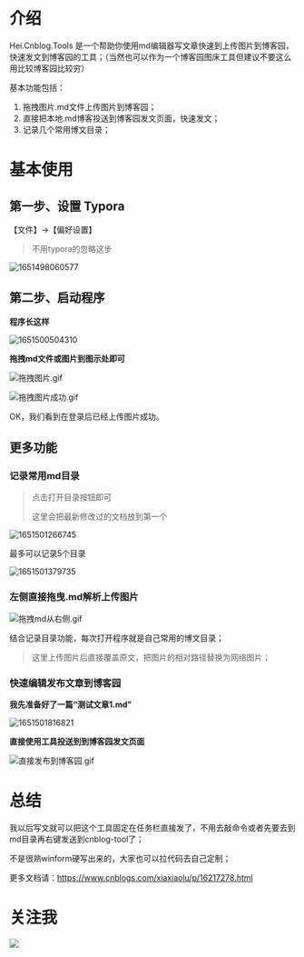 # 介绍

Hei.Cnblog.Tools 是一个帮助你使用md编辑器写文章快速到上传图片到博客园，快速发文到博客园的工具；（当然也可以作为一个博客园图床工具但建议不要这么用比较博客园比较穷）

基本功能包括：

1. 拖拽图片.md文件上传图片到博客园；
2. 直接把本地.md博客投送到博客园发文页面，快速发文；
3. 记录几个常用博文目录；



# 基本使用

## 第一步、设置 Typora

【文件】->【偏好设置】

> 不用typora的忽略这步

![1651498060577](https://img2022.cnblogs.com/blog/641760/202205/641760-20220502230201524-1588653939.png)



## 第二步、启动程序

**程序长这样**

![1651500504310](https://img2022.cnblogs.com/blog/641760/202205/641760-20220502230201310-52071572.png)

 

**拖拽md文件或图片到图示处即可**

![拖拽图片.gif](https://img2022.cnblogs.com/blog/641760/202205/641760-20220502230201047-177245739.gif)

![拖拽图片成功.gif](https://img2022.cnblogs.com/blog/641760/202205/641760-20220502230200707-1920617849.gif)

OK，我们看到在登录后已经上传图片成功。



## 更多功能

### 记录常用md目录

> 点击打开目录按钮即可
>
> 这里会把最新修改过的文档放到第一个

![1651501266745](https://img2022.cnblogs.com/blog/641760/202205/641760-20220502230200470-634154757.png)



最多可以记录5个目录

![1651501379735](https://img2022.cnblogs.com/blog/641760/202205/641760-20220502230200174-1481025367.png)



### 左侧直接拖曳.md解析上传图片

![拖拽md从右侧.gif](https://img2022.cnblogs.com/blog/641760/202205/641760-20220502230159785-1216291795.gif)

结合记录目录功能，每次打开程序就是自己常用的博文目录；



> 这里上传图片后直接覆盖原文，把图片的相对路径替换为网络图片；



### 快速编辑发布文章到博客园



**我先准备好了一篇“测试文章1.md”**

![1651501816821](https://img2022.cnblogs.com/blog/641760/202205/641760-20220502230158583-665148295.png)



**直接使用工具投送到到博客园发文页面**

![直接发布到博客园.gif](https://img2022.cnblogs.com/blog/641760/202205/641760-20220502230158044-241409867.gif)





# 总结

我以后写文就可以把这个工具固定在任务栏直接发了，不用去敲命令或者先要去到md目录再右键发送到cnblog-tool了；

不是很熟winform硬写出来的，大家也可以拉代码去自己定制；



更多文档请：https://www.cnblogs.com/xiaxiaolu/p/16217278.html





# 关注我
![](https://images.cnblogs.com/cnblogs_com/xiaxiaolu/2140169/o_220407103654_qrcode_for_gh_1aa4207764a1_258.jpg)
